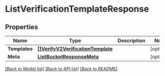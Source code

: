 # ListVerificationTemplateResponse

## Properties

Name | Type | Description | Notes
------------ | ------------- | ------------- | -------------
**Templates** | [**[]VerifyV2VerificationTemplate**](VerifyV2VerificationTemplate.md) |  |[optional] 
**Meta** | [**ListBucketResponseMeta**](ListBucketResponseMeta.md) |  |[optional] 

[[Back to Model list]](../README.md#documentation-for-models) [[Back to API list]](../README.md#documentation-for-api-endpoints) [[Back to README]](../README.md)


